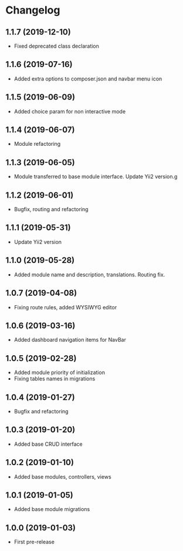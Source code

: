 Changelog
=========

## 1.1.7 (2019-12-10)
 * Fixed deprecated class declaration

## 1.1.6 (2019-07-16)
 * Added extra options to composer.json and navbar menu icon

## 1.1.5 (2019-06-09)
 * Added choice param for non interactive mode
 
## 1.1.4 (2019-06-07)
 * Module refactoring
 
## 1.1.3 (2019-06-05)
 * Module transferred to base module interface. Update Yii2 version.g

## 1.1.2 (2019-06-01)
 * Bugfix, routing and refactoring
 
## 1.1.1 (2019-05-31)
 * Update Yii2 version

## 1.1.0 (2019-05-28)
 * Added module name and description, translations. Routing fix.
 
## 1.0.7 (2019-04-08)
 * Fixing route rules, added WYSIWYG editor
 
## 1.0.6 (2019-03-16)
 * Added dashboard navigation items for NavBar

## 1.0.5 (2019-02-28)
 * Added module priority of initialization
 * Fixing tables names in migrations
 
## 1.0.4 (2019-01-27)
 * Bugfix and refactoring

## 1.0.3 (2019-01-20)
 * Added base CRUD interface
 
## 1.0.2 (2019-01-10)
 * Added base modules, controllers, views
 
## 1.0.1 (2019-01-05)
 * Added base module migrations

## 1.0.0 (2019-01-03)
 * First pre-release